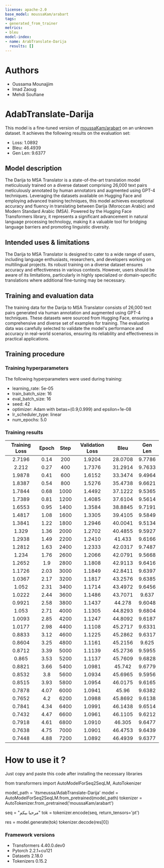 ```yaml
---
license: apache-2.0
base_model: moussaKam/arabart
tags:
- generated_from_trainer
metrics:
- bleu
model-index:
- name: ArabTranslate-Darija
  results: []
---
```


<!-- This model card has been generated automatically according to the information the Trainer had access to. You
should probably proofread and complete it, then remove this comment. -->

# Authors
- Oussama Mounajjim
- Imad Zaoug
- Mehdi Soufiane

# AdabTranslate-Darija

This model is a fine-tuned version of [moussaKam/arabart](https://huggingface.co/moussaKam/arabart) on an unknown dataset.
It achieves the following results on the evaluation set:
- Loss: 1.0892
- Bleu: 46.4939
- Gen Len: 9.6377

## Model description

The Darija to MSA Translator is a state-of-the-art translation model meticulously trained on a diverse dataset comprising 26,000 text pairs meticulously annotated by human annotators and augmented using GPT-4 techniques. Leveraging the datasets available on Hugging Face and employing advanced training techniques, this model achieves exceptional accuracy and fluency in translating between Darija (Moroccan Arabic) and Modern Standard Arabic (MSA). Powered by the Hugging Face Transformers library, it represents a significant advancement in natural language processing technology, making it a valuable tool for bridging language barriers and promoting linguistic diversity.

## Intended uses & limitations

The Darija to MSA Translator is designed to cater to a wide range of users, including language enthusiasts, researchers, and developers working on multilingual projects. Its robust training on a diverse dataset ensures accuracy and effectiveness in various contexts. However, users should be aware of its limitations, particularly in highly specialized or domain-specific translations where additional fine-tuning may be necessary.

## Training and evaluation data

The training data for the Darija to MSA Translator consists of 26,000 text pairs generated via human annotation and augmented using GPT-4 techniques. These datasets were sourced from Hugging Face, ensuring a comprehensive and diverse set of examples for training. The evaluation data was carefully selected to validate the model's performance and accuracy in real-world scenarios, ensuring its reliability and effectiveness in practical applications.

## Training procedure

### Training hyperparameters

The following hyperparameters were used during training:
- learning_rate: 5e-05
- train_batch_size: 16
- eval_batch_size: 16
- seed: 42
- optimizer: Adam with betas=(0.9,0.999) and epsilon=1e-08
- lr_scheduler_type: linear
- num_epochs: 5.0

### Training results

| Training Loss | Epoch | Step | Validation Loss | Bleu    | Gen Len |
|:-------------:|:-----:|:----:|:---------------:|:-------:|:-------:|
| 2.7196        | 0.14  | 200  | 1.9204          | 28.0708 | 9.7786  |
| 2.212         | 0.27  | 400  | 1.7376          | 31.2914 | 9.7633  |
| 1.9878        | 0.41  | 600  | 1.6152          | 33.3474 | 9.4964  |
| 1.8387        | 0.54  | 800  | 1.5276          | 35.4738 | 9.6621  |
| 1.7844        | 0.68  | 1000 | 1.4492          | 37.1222 | 9.5365  |
| 1.7389        | 0.81  | 1200 | 1.4085          | 37.6104 | 9.5614  |
| 1.6553        | 0.95  | 1400 | 1.3584          | 38.8845 | 9.7191  |
| 1.4817        | 1.08  | 1600 | 1.3305          | 39.4105 | 9.5849  |
| 1.3841        | 1.22  | 1800 | 1.2946          | 40.0041 | 9.5134  |
| 1.329         | 1.36  | 2000 | 1.2702          | 40.4855 | 9.5927  |
| 1.2938        | 1.49  | 2200 | 1.2410          | 41.433  | 9.6166  |
| 1.2812        | 1.63  | 2400 | 1.2333          | 42.0317 | 9.7487  |
| 1.234         | 1.76  | 2600 | 1.2066          | 42.0791 | 9.5668  |
| 1.2652        | 1.9   | 2800 | 1.1808          | 42.9113 | 9.6416  |
| 1.1726        | 2.03  | 3000 | 1.1849          | 42.8411 | 9.6397  |
| 1.0367        | 2.17  | 3200 | 1.1817          | 43.2576 | 9.6385  |
| 1.052         | 2.31  | 3400 | 1.1714          | 43.4972 | 9.6456  |
| 1.0222        | 2.44  | 3600 | 1.1486          | 43.7071 | 9.637   |
| 0.9921        | 2.58  | 3800 | 1.1437          | 44.278  | 9.6048  |
| 1.053         | 2.71  | 4000 | 1.1305          | 44.8293 | 9.6804  |
| 1.0093        | 2.85  | 4200 | 1.1247          | 44.8092 | 9.6187  |
| 1.0177        | 2.98  | 4400 | 1.1108          | 45.2717 | 9.6331  |
| 0.8833        | 3.12  | 4600 | 1.1225          | 45.2862 | 9.6317  |
| 0.8604        | 3.25  | 4800 | 1.1161          | 45.2156 | 9.625   |
| 0.8712        | 3.39  | 5000 | 1.1139          | 45.2736 | 9.5955  |
| 0.865         | 3.53  | 5200 | 1.1137          | 45.7609 | 9.6828  |
| 0.8821        | 3.66  | 5400 | 1.0981          | 45.742  | 9.6779  |
| 0.8532        | 3.8   | 5600 | 1.0934          | 45.6965 | 9.5956  |
| 0.8515        | 3.93  | 5800 | 1.0954          | 46.0175 | 9.6165  |
| 0.7878        | 4.07  | 6000 | 1.0941          | 45.96   | 9.6382  |
| 0.7652        | 4.2   | 6200 | 1.0988          | 45.8692 | 9.6138  |
| 0.7841        | 4.34  | 6400 | 1.0991          | 46.1438 | 9.6514  |
| 0.7432        | 4.47  | 6600 | 1.0961          | 46.1105 | 9.6212  |
| 0.7918        | 4.61  | 6800 | 1.0910          | 46.305  | 9.6477  |
| 0.7638        | 4.75  | 7000 | 1.0901          | 46.4753 | 9.6439  |
| 0.7448        | 4.88  | 7200 | 1.0892          | 46.4939 | 9.6377  |

# How to use it ?

Just copy and paste this code after installing the necessary libraries 

from transformers import AutoModelForSeq2SeqLM, AutoTokenizer

model_path = 'itsmeussa/AdabTranslate-Darija'
model = AutoModelForSeq2SeqLM.from_pretrained(model_path)
tokenizer = AutoTokenizer.from_pretrained('moussaKam/arabart')


seq = "مرحبا بيكم"
tok = tokenizer.encode(seq, return_tensors='pt')

res = model.generate(tok)
tokenizer.decode(res[0])

### Framework versions

- Transformers 4.40.0.dev0
- Pytorch 2.2.1+cu121
- Datasets 2.18.0
- Tokenizers 0.15.2
